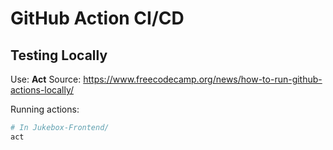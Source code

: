 # GitHub Action CI/CD

## Testing Locally

Use: **Act**
Source: <https://www.freecodecamp.org/news/how-to-run-github-actions-locally/>

Running actions:

```sh
# In Jukebox-Frontend/
act
```
